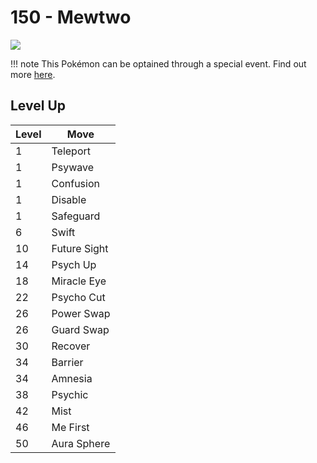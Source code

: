 # 150 - Mewtwo
![][150]

!!! note
    This Pokémon can be optained through a special event. Find out more [here](../../special_events/#mewtwo).

## Level Up

Level | Move
---   | ---
  1   | Teleport
  1   | Psywave
  1   | Confusion
  1   | Disable
  1   | Safeguard
  6   | Swift
 10   | Future Sight
 14   | Psych Up
 18   | Miracle Eye
 22   | Psycho Cut
 26   | Power Swap
 26   | Guard Swap
 30   | Recover
 34   | Barrier
 34   | Amnesia
 38   | Psychic
 42   | Mist
 46   | Me First
 50   | Aura Sphere



[150]: ../img/pokemon/150.png

